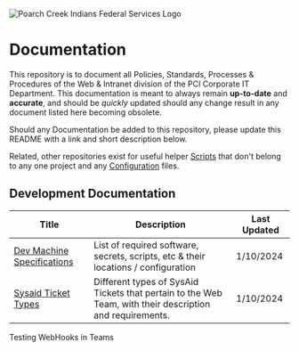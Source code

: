 

![Poarch Creek Indians Federal Services Logo](https://pcifs.com/user/images/pcifs-logo-with-text-for-light-bg.svg)

# Documentation

This repository is to document all Policies, Standards, Processes & Procedures of the Web & Intranet division of the PCI Corporate IT Department. This documentation is meant to always remain __up-to-date__ and __accurate__, and should be *quickly* updated should any change result in any document listed here becoming obsolete.

Should any Documentation be added to this repository, please update this README with a link and short description below.

Related, other repositories exist for useful helper [Scripts](https://github.com/PCIFS/Scripts) that don't belong to any one project and any [Configuration](https://github.com/PCIFS/Configuration) files.


## Development Documentation

|  Title | Description | Last Updated |
|----------------|-------------|--------------|
|  [Dev Machine Specifications](/Dev%20Machine%20Specifications.md)| List of required software, secrets, scripts, etc & their locations / configuration            |    1/10/2024          |
| [Sysaid Ticket Types](/Sysaid%20Ticket%20Types.md) | Different types of SysAid Tickets that pertain to the Web Team, with their description and requirements. | 1/10/2024 |


Testing WebHooks in Teams
